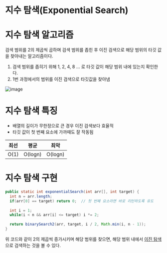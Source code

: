 지수 탐색(Exponential Search)
=============================

# 지수 탐색 알고리즘

검색 범위를 2의 제곱씩 곱하며 검색 범위를 좁힌 후 이진 검색으로 해당 범위의 타깃 값을 찾아내는 알고리즘이다.

1. 검색 범위를 좁히기 위해 1, 2, 4, 8 ... 로 타깃 값이 해당 범위 내에 있는지 확인한다.
2. 1번 과정에서의 범위를 이진 검색으로 타깃값을 찾아냄

![image](https://user-images.githubusercontent.com/66655578/175753173-e5420a81-6eb1-42f8-ae49-cbf23b1609ba.png)

# 지수 탐색 특징

- 배열의 길이가 무한정으로 큰 경우 이진 검색보다 효율적
- 타깃 값이 첫 번째 요소에 가까때도 잘 작동됨

최선|평균|최악|
---|---|---|
O(1)|O(logn)|O(logn)|

# 지수 탐색 구현

```java
public static int exponentialSearch(int arr[], int target) {
  int n = arr.length;
  if(arr[0] == target) return 0;  // 첫 번째 요소라면 바로 리턴하도록 유도
  
  int i = 1;
  while(i < n && arr[i] <= target) i *= 2;
  
  return binarySearch2(arr, target, i / 2, Math.min(i, n - 1));
}
```

위 코드와 같이 2의 제곱씩 증가시키며 해당 범위를 찾으면, 해당 범위 내에서 [이진 탐색](/Algorithm/Search/Binary%20Search.md)으로 검색하는 것을 볼 수 있다.
